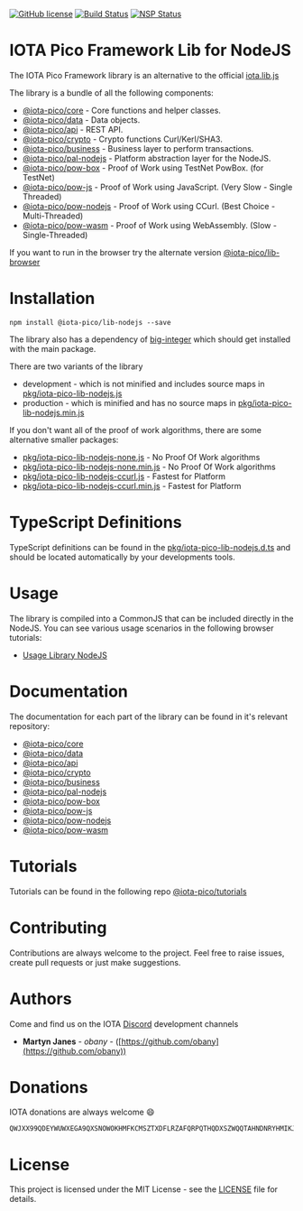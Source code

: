 [![GitHub license](https://img.shields.io/badge/license-MIT-blue.svg)](https://raw.githubusercontent.com/iota-pico/iota-pico-lib-nodejs/master/LICENSE) [![Build Status](https://travis-ci.org/iota-pico/iota-pico-lib-nodejs.svg?branch=master)](https://travis-ci.org/iota-pico/iota-pico-lib-nodejs) [![NSP Status](https://nodesecurity.io/orgs/iota-pico/projects/84e40c48-cc49-4f21-a835-b74a6dc58f0a/badge)](https://nodesecurity.io/orgs/iota-pico/projects/84e40c48-cc49-4f21-a835-b74a6dc58f0a)


# IOTA Pico Framework Lib for NodeJS

The IOTA Pico Framework library is an alternative to the official [iota.lib.js](https://github.com/iotaledger/iota.lib.js)

The library is a bundle of all the following components:
* [@iota-pico/core](https://github.com/iota-pico/iota-pico-core) - Core functions and helper classes.
* [@iota-pico/data](https://github.com/iota-pico/iota-pico-data) - Data objects.
* [@iota-pico/api](https://github.com/iota-pico/iota-pico-api) - REST API.
* [@iota-pico/crypto](https://github.com/iota-pico/iota-pico-crypto) - Crypto functions Curl/Kerl/SHA3.
* [@iota-pico/business](https://github.com/iota-pico/iota-pico-business) - Business layer to perform transactions.
* [@iota-pico/pal-nodejs](https://github.com/iota-pico/iota-pico-pal-nodejs) - Platform abstraction layer for the NodeJS.
* [@iota-pico/pow-box](https://github.com/iota-pico/iota-pico-pow-box) - Proof of Work using TestNet PowBox. (for TestNet)
* [@iota-pico/pow-js](https://github.com/iota-pico/iota-pico-pow-js) - Proof of Work using JavaScript. (Very Slow - Single Threaded)
* [@iota-pico/pow-nodejs](https://github.com/iota-pico/iota-pico-pow-nodejs) - Proof of Work using CCurl. (Best Choice - Multi-Threaded)
* [@iota-pico/pow-wasm](https://github.com/iota-pico/iota-pico-pow-wasm) - Proof of Work using WebAssembly. (Slow - Single-Threaded)

If you want to run in the browser try the alternate version [@iota-pico/lib-browser](https://github.com/iota-pico/iota-pico-lib-browser)

# Installation

```shell
npm install @iota-pico/lib-nodejs --save
```

The library also has a dependency of [big-integer](https://www.npmjs.com/package/big-integer) which should get installed with the main package.

There are two variants of the library

* development - which is not minified and includes source maps in [pkg/iota-pico-lib-nodejs.js](./pkg/iota-pico-lib-nodejs.js)
* production - which is minified and has no  source maps in [pkg/iota-pico-lib-nodejs.min.js](./pkg/iota-pico-lib-nodejs.min.js)

If you don't want all of the proof of work algorithms, there are some alternative smaller packages:

* [pkg/iota-pico-lib-nodejs-none.js](./pkg/iota-pico-lib-nodejs-none.js) - No Proof Of Work algorithms
* [pkg/iota-pico-lib-nodejs-none.min.js](./pkg/iota-pico-lib-nodejs-none.min.js) - No Proof Of Work algorithms
* [pkg/iota-pico-lib-nodejs-ccurl.js](./pkg/iota-pico-lib-nodejs-ccurl.js) - Fastest for Platform
* [pkg/iota-pico-lib-nodejs-ccurl.min.js](./pkg/iota-pico-lib-nodejs-ccurl.min.js) - Fastest for Platform

# TypeScript Definitions

TypeScript definitions can be found in the [pkg/iota-pico-lib-nodejs.d.ts](./pkg/iota-pico-lib-nodejs.d.ts) and should be located automatically by your developments tools.

# Usage

The library is compiled into a CommonJS that can be included directly in the NodeJS. You can see various usage scenarios in the following browser tutorials:

* [Usage Library NodeJS](https://github.com/iota-pico/iota-pico-tutorials/blob/master/using-library/nodejs/getNodeInfoNodeJS/README.md)

# Documentation

The documentation for each part of the library can be found in it's relevant repository:

* [@iota-pico/core](https://github.com/iota-pico/iota-pico-core/blob/master/docs/README.md)
* [@iota-pico/data](https://github.com/iota-pico/iota-pico-data/blob/master/docs/README.md)
* [@iota-pico/api](https://github.com/iota-pico/iota-pico-api/blob/master/docs/README.md)
* [@iota-pico/crypto](https://github.com/iota-pico/iota-pico-crypto/blob/master/docs/README.md)
* [@iota-pico/business](https://github.com/iota-pico/iota-pico-business/blob/master/docs/README.md)
* [@iota-pico/pal-nodejs](https://github.com/iota-pico/iota-pico-pal-nodejs/blob/master/docs/README.md)
* [@iota-pico/pow-box](https://github.com/iota-pico/iota-pico-pow-box/blob/master/docs/README.md)
* [@iota-pico/pow-js](https://github.com/iota-pico/iota-pico-pow-js/blob/master/docs/README.md)
* [@iota-pico/pow-nodejs](https://github.com/iota-pico/iota-pico-pow-nodejs/blob/master/docs/README.md)
* [@iota-pico/pow-wasm](https://github.com/iota-pico/iota-pico-pow-wasm/blob/master/docs/README.md)

# Tutorials

Tutorials can be found in the following repo [@iota-pico/tutorials](https://github.com/iota-pico/iota-pico-tutorials)

# Contributing

Contributions are always welcome to the project. Feel free to raise issues, create pull requests or just make suggestions.

# Authors

Come and find us on the IOTA [Discord](https://discordapp.com/invite/fNGZXvh) development channels

* **Martyn Janes** - *obany* - ([https://github.com/obany](https://github.com/obany))

# Donations

IOTA donations are always welcome :smile:
```shell
QWJXX99QDEYWUWXEGA9QXSNOWOKHMFKCMSZTXDFLRZAFQRPQTHQDXSZWQQTAHNDNRYHMIKJYWQLKTFHBWSAOJDHAMB
```

# License

This project is licensed under the MIT License - see the [LICENSE](./LICENSE) file for details.
